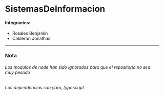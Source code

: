 # SistemasDeInformacion

#### Integrantes: 
 - Rosales Benjamin
 - Calderon Jonathas

--- 
### Nota
###### Los modulos de node han sido ignorados para que el repositorio no sea muy pesado

###### Las dependencias son yarn, typescript